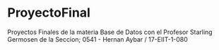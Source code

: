 # ProyectoFinal
Proyectos Finales de la materia Base de Datos con el Profesor Starling Germosen de la Seccion; 0541 - Hernan Aybar / 17-EIIT-1-080
